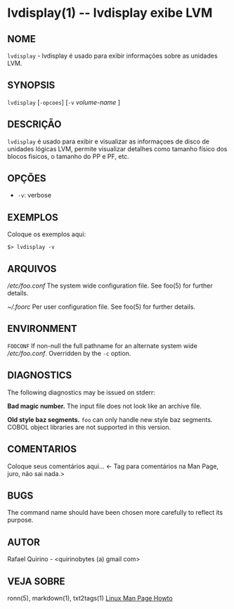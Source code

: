 lvdisplay(1) -- lvdisplay exibe LVM
===============================================

NOME
----

`lvdisplay` - lvdisplay é usado para exibir informações sobre as unidades LVM.

SYNOPSIS
--------

`lvdisplay` [`-opcoes`] [`-v` *volume-name* ] 

DESCRIÇÃO
---------

`lvdisplay` é usado para exibir e visualizar as informaçoes de disco de unidades lógicas LVM, permite visualizar detalhes como tamanho físico dos blocos fisicos, o tamanho do PP e PF, etc. 

OPÇÕES
------

* `-v`: verbose

EXEMPLOS
--------

Coloque os exemplos aqui:

   `$> lvdisplay -v `


ARQUIVOS
--------


*/etc/foo.conf*
  The system wide configuration file. See foo(5) for further details.

*~/.foorc*
  Per user configuration file. See foo(5) for further details.

ENVIRONMENT
-----------

`FOOCONF`
  If non-null the full pathname for an alternate system wide */etc/foo.conf*.
  Overridden by the `-c` option.

DIAGNOSTICS
-----------

The following diagnostics may be issued on stderr:

**Bad magic number.**
  The input file does not look like an archive file.

**Old style baz segments.**
  `foo` can only handle new style baz segments. COBOL object libraries are not
  supported in this version.

COMENTARIOS
-----------

Coloque seus comentários aqui...
<- Tag para comentários na Man Page, juro, não sai nada.>

BUGS
----

The command name should have been chosen more carefully to reflect its
purpose.

AUTOR
-----

Rafael Quirino - <quirinobytes (a) gmail com>

VEJA SOBRE
----------

ronn(5), markdown(1), txt2tags(1) [Linux Man Page Howto](
http://www.schweikhardt.net/man_page_howto.html)

